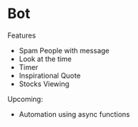 # Bot
Features
- Spam People with message
- Look at the time
- Timer
- Inspirational Quote
- Stocks Viewing

Upcoming:
- Automation using async functions

